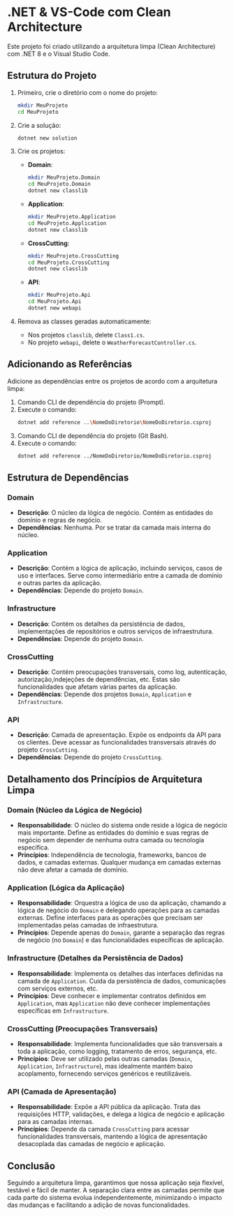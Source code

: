# .NET & VS-Code com Clean Architecture

Este projeto foi criado utilizando a arquitetura limpa (Clean Architecture) com .NET 8 e o Visual Studio Code.

## Estrutura do Projeto

1. Primeiro, crie o diretório com o nome do projeto:
    ```bash
    mkdir MeuProjeto
    cd MeuProjeto
    ```

2. Crie a solução:
    ```bash
    dotnet new solution
    ```

3. Crie os projetos:

    - **Domain**:
        ```bash
        mkdir MeuProjeto.Domain
        cd MeuProjeto.Domain
        dotnet new classlib
        ```
    - **Application**:
        ```bash
        mkdir MeuProjeto.Application
        cd MeuProjeto.Application
        dotnet new classlib
        ```
    - **CrossCutting**:
        ```bash
        mkdir MeuProjeto.CrossCutting
        cd MeuProjeto.CrossCutting
        dotnet new classlib
        ```
    - **API**:
        ```bash
        mkdir MeuProjeto.Api
        cd MeuProjeto.Api
        dotnet new webapi
        ```

4. Remova as classes geradas automaticamente:
    - Nos projetos `classlib`, delete `Class1.cs`.
    - No projeto `webapi`, delete o `WeatherForecastController.cs`.

## Adicionando as Referências

Adicione as dependências entre os projetos de acordo com a arquitetura limpa:

1. Comando CLI de dependência do projeto (Prompt).
2. Execute o comando:
    ```bash
    dotnet add reference ..\NomeDoDiretorio\NomeDoDiretorio.csproj
    ```
3. Comando CLI de dependência do projeto (Git Bash).
4. Execute o comando:
    ```bash
    dotnet add reference ../NomeDoDiretorio/NomeDoDiretorio.csproj
    ```

## Estrutura de Dependências

### Domain

- **Descrição**: O núcleo da lógica de negócio. Contém as entidades do domínio e regras de negócio.
- **Dependências**: Nenhuma. Por se tratar da camada mais interna do núcleo.

### Application

- **Descrição**: Contém a lógica de aplicação, incluindo serviços, casos de uso e interfaces. Serve como intermediário entre a camada de domínio e outras partes da aplicação.
- **Dependências**: Depende do projeto `Domain`.

### Infrastructure

- **Descrição**: Contém os detalhes da persistência de dados, implementações de repositórios e outros serviços de infraestrutura.
- **Dependências**: Depende do projeto `Domain`.

### CrossCutting

- **Descrição**: Contém preocupações transversais, como log, autenticação, autorização,indejeções de dependências, etc. Estas são funcionalidades que afetam várias partes da aplicação.
- **Dependências**: Depende dos projetos `Domain`, `Application` e `Infrastructure`.

### API

- **Descrição**: Camada de apresentação. Expõe os endpoints da API para os clientes. Deve acessar as funcionalidades transversais através do projeto `CrossCutting`.
- **Dependências**: Depende do projeto `CrossCutting`.

## Detalhamento dos Princípios de Arquitetura Limpa

### Domain (Núcleo da Lógica de Negócio)

- **Responsabilidade**: O núcleo do sistema onde reside a lógica de negócio mais importante. Define as entidades do domínio e suas regras de negócio sem depender de nenhuma outra camada ou tecnologia específica.
- **Princípios**: Independência de tecnologia, frameworks, bancos de dados, e camadas externas. Qualquer mudança em camadas externas não deve afetar a camada de domínio.

### Application (Lógica da Aplicação)

- **Responsabilidade**: Orquestra a lógica de uso da aplicação, chamando a lógica de negócio do `Domain` e delegando operações para as camadas externas. Define interfaces para as operações que precisam ser implementadas pelas camadas de infraestrutura.
- **Princípios**: Depende apenas do `Domain`, garante a separação das regras de negócio (no `Domain`) e das funcionalidades específicas de aplicação.

### Infrastructure (Detalhes da Persistência de Dados)

- **Responsabilidade**: Implementa os detalhes das interfaces definidas na camada de `Application`. Cuida da persistência de dados, comunicações com serviços externos, etc.
- **Princípios**: Deve conhecer e implementar contratos definidos em `Application`, mas `Application` não deve conhecer implementações específicas em `Infrastructure`.

### CrossCutting (Preocupações Transversais)

- **Responsabilidade**: Implementa funcionalidades que são transversais a toda a aplicação, como logging, tratamento de erros, segurança, etc.
- **Princípios**: Deve ser utilizado pelas outras camadas (`Domain`, `Application`, `Infrastructure`), mas idealmente mantém baixo acoplamento, fornecendo serviços genéricos e reutilizáveis.

### API (Camada de Apresentação)

- **Responsabilidade**: Expõe a API pública da aplicação. Trata das requisições HTTP, validações, e delega a lógica de negócio e aplicação para as camadas internas.
- **Princípios**: Depende da camada `CrossCutting` para acessar funcionalidades transversais, mantendo a lógica de apresentação desacoplada das camadas de negócio e aplicação.

## Conclusão

Seguindo a arquitetura limpa, garantimos que nossa aplicação seja flexível, testável e fácil de manter. A separação clara entre as camadas permite que cada parte do sistema evolua independentemente, minimizando o impacto das mudanças e facilitando a adição de novas funcionalidades.
